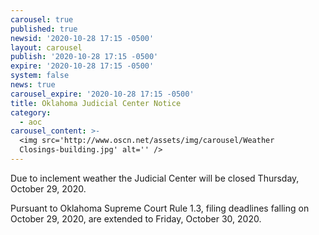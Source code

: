 ```yaml
---
carousel: true
published: true
newsid: '2020-10-28 17:15 -0500'
layout: carousel
publish: '2020-10-28 17:15 -0500'
expire: '2020-10-28 17:15 -0500'
system: false
news: true
carousel_expire: '2020-10-28 17:15 -0500'
title: Oklahoma Judicial Center Notice
category:
  - aoc
carousel_content: >-
  <img src='http://www.oscn.net/assets/img/carousel/Weather
  Closings-building.jpg' alt='' />
---
```

Due to inclement weather the Judicial Center will be closed Thursday, October 29, 2020.

Pursuant to Oklahoma Supreme Court Rule 1.3, filing deadlines falling on October 29, 2020, are extended to Friday, October 30, 2020.
